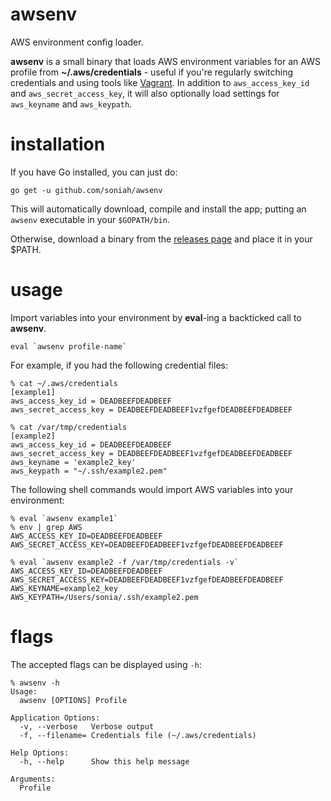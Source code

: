 # awsenv

AWS environment config loader.

__awsenv__ is a small binary that loads AWS environment variables for an
AWS profile from __~/.aws/credentials__ - useful if you're regularly
switching credentials and using tools like
[Vagrant](https://www.vagrantup.com/). In addition to
`aws_access_key_id` and `aws_secret_access_key`, it will also
optionally load settings for `aws_keyname` and `aws_keypath`.

# installation

If you have Go installed, you can just do:

```shell
go get -u github.com/soniah/awsenv
```

This will automatically download, compile and install the app; putting
an `awsenv` executable in your `$GOPATH/bin`.

Otherwise, download a binary from the [releases
page](https://github.com/soniah/awsenv/releases/latest) and place it in your
$PATH.

# usage

Import variables into your environment by **eval**-ing a
backticked call to **awsenv**.

```shell
eval `awsenv profile-name`
```

For example, if you had the following credential files:

```shell
% cat ~/.aws/credentials
[example1]
aws_access_key_id = DEADBEEFDEADBEEF
aws_secret_access_key = DEADBEEFDEADBEEF1vzfgefDEADBEEFDEADBEEF

% cat /var/tmp/credentials
[example2]
aws_access_key_id = DEADBEEFDEADBEEF
aws_secret_access_key = DEADBEEFDEADBEEF1vzfgefDEADBEEFDEADBEEF
aws_keyname = 'example2_key'
aws_keypath = "~/.ssh/example2.pem"
```

The following shell commands would import AWS variables into your
environment:

```shell
% eval `awsenv example1`
% env | grep AWS
AWS_ACCESS_KEY_ID=DEADBEEFDEADBEEF
AWS_SECRET_ACCESS_KEY=DEADBEEFDEADBEEF1vzfgefDEADBEEFDEADBEEF

% eval `awsenv example2 -f /var/tmp/credentials -v`
AWS_ACCESS_KEY_ID=DEADBEEFDEADBEEF
AWS_SECRET_ACCESS_KEY=DEADBEEFDEADBEEF1vzfgefDEADBEEFDEADBEEF
AWS_KEYNAME=example2_key
AWS_KEYPATH=/Users/sonia/.ssh/example2.pem
```

# flags

The accepted flags can be displayed using `-h`:

```
% awsenv -h
Usage:
  awsenv [OPTIONS] Profile

Application Options:
  -v, --verbose   Verbose output
  -f, --filename= Credentials file (~/.aws/credentials)

Help Options:
  -h, --help      Show this help message

Arguments:
  Profile
```
